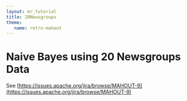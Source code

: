 ```yaml
---
layout: mr_tutorial
title: 20Newsgroups
theme:
   name: retro-mahout
---
```


<a name="20Newsgroups-NaiveBayesusing20NewsgroupsData"></a>
# Naive Bayes using 20 Newsgroups Data

See [https://issues.apache.org/jira/browse/MAHOUT-9](https://issues.apache.org/jira/browse/MAHOUT-9)
